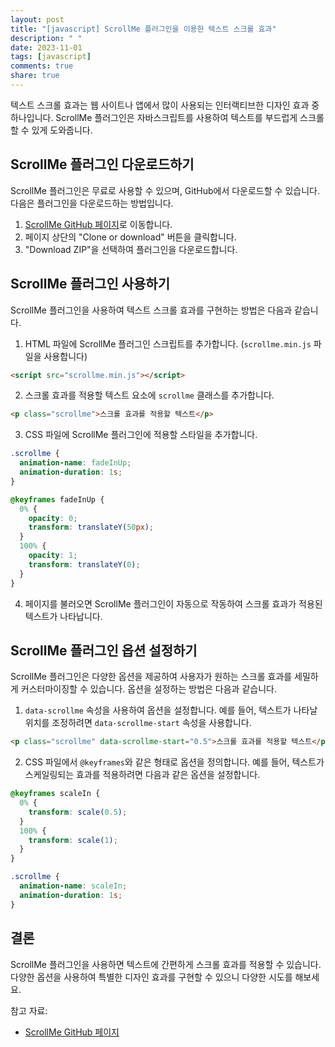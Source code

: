 ```yaml
---
layout: post
title: "[javascript] ScrollMe 플러그인을 이용한 텍스트 스크롤 효과"
description: " "
date: 2023-11-01
tags: [javascript]
comments: true
share: true
---
```


텍스트 스크롤 효과는 웹 사이트나 앱에서 많이 사용되는 인터랙티브한 디자인 효과 중 하나입니다. ScrollMe 플러그인은 자바스크립트를 사용하여 텍스트를 부드럽게 스크롤할 수 있게 도와줍니다.

## ScrollMe 플러그인 다운로드하기

ScrollMe 플러그인은 무료로 사용할 수 있으며, GitHub에서 다운로드할 수 있습니다. 다음은 플러그인을 다운로드하는 방법입니다.

1. [ScrollMe GitHub 페이지](https://github.com/nckprsn/scrollme)로 이동합니다.
2. 페이지 상단의 "Clone or download" 버튼을 클릭합니다.
3. "Download ZIP"을 선택하여 플러그인을 다운로드합니다.

## ScrollMe 플러그인 사용하기

ScrollMe 플러그인을 사용하여 텍스트 스크롤 효과를 구현하는 방법은 다음과 같습니다.

1. HTML 파일에 ScrollMe 플러그인 스크립트를 추가합니다. (`scrollme.min.js` 파일을 사용합니다)
```html
<script src="scrollme.min.js"></script>
```

2. 스크롤 효과를 적용할 텍스트 요소에 `scrollme` 클래스를 추가합니다.
```html
<p class="scrollme">스크롤 효과를 적용할 텍스트</p>
```

3. CSS 파일에 ScrollMe 플러그인에 적용할 스타일을 추가합니다.
```css
.scrollme {
  animation-name: fadeInUp;
  animation-duration: 1s;
}

@keyframes fadeInUp {
  0% {
    opacity: 0;
    transform: translateY(50px);
  }
  100% {
    opacity: 1;
    transform: translateY(0);
  }
}
```

4. 페이지를 불러오면 ScrollMe 플러그인이 자동으로 작동하여 스크롤 효과가 적용된 텍스트가 나타납니다.

## ScrollMe 플러그인 옵션 설정하기

ScrollMe 플러그인은 다양한 옵션을 제공하여 사용자가 원하는 스크롤 효과를 세밀하게 커스터마이징할 수 있습니다. 옵션을 설정하는 방법은 다음과 같습니다.

1. `data-scrollme` 속성을 사용하여 옵션을 설정합니다. 예를 들어, 텍스트가 나타날 위치를 조정하려면 `data-scrollme-start` 속성을 사용합니다.
```html
<p class="scrollme" data-scrollme-start="0.5">스크롤 효과를 적용할 텍스트</p>
```

2. CSS 파일에서 `@keyframes`와 같은 형태로 옵션을 정의합니다. 예를 들어, 텍스트가 스케일링되는 효과를 적용하려면 다음과 같은 옵션을 설정합니다.
```css
@keyframes scaleIn {
  0% {
    transform: scale(0.5);
  }
  100% {
    transform: scale(1);
  }
}

.scrollme {
  animation-name: scaleIn;
  animation-duration: 1s;
}
```

##  결론

ScrollMe 플러그인을 사용하면 텍스트에 간편하게 스크롤 효과를 적용할 수 있습니다. 다양한 옵션을 사용하여 특별한 디자인 효과를 구현할 수 있으니 다양한 시도를 해보세요.

참고 자료:
- [ScrollMe GitHub 페이지](https://github.com/nckprsn/scrollme)